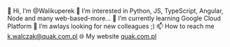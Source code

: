 👋 Hi, I’m @Walikuperek
👀 I’m interested in Python, JS, TypeScript, Angular, Node and many web-based-more...
🌱 I’m currently learning Google Cloud Platform
💞️ I’m awlays looking for new colleagues ;)
📫 How to reach me k.walczak@quak.com.pl
🌐 My website <a href="https://quak.com.pl">quak.com.pl</a>

<!---
Walikuperek/Walikuperek is a ✨ special ✨ repository because its `README.md` (this file) appears on your GitHub profile.
You can click the Preview link to take a look at your changes.
--->
